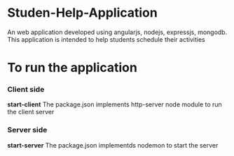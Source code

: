 # Studen-Help-Application
An web application developed using angularjs, nodejs, expressjs, mongodb. This application is intended to help students schedule their activities

# To run the application
### Client side
<strong>start-client</strong>
The package.json implements http-server node module to run the client server

### Server side
<strong>start-server</strong>
The package.json implementds nodemon to start the server
